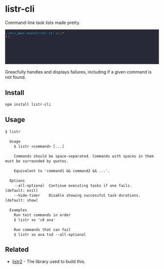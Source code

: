 # listr-cli

Command-line task lists made pretty.

![](media/demo.gif)

Greacfully handles and displays failures, including if a given command is not found.

## Install

```sh
npm install listr-cli
```

## Usage

```
$ listr

  Usage
    $ listr <command> [...]

    Commands should be space-separated. Commands with spaces in them must be surrounded by quotes.

    Equivalent to 'command1 && command2 && ...'.

  Options
    --all-optional  Continue executing tasks if one fails.      [default: exit]
    --hide-timer    Disable showing successful task durations.  [default: show]

  Examples
    Run test commands in order
    $ listr xo 'c8 ava'

    Run commands that can fail
    $ listr xo ava tsd --all-optional
```

## Related

- [listr2](https://github.com/cenk1cenk2/listr2) - The library used to build this.
